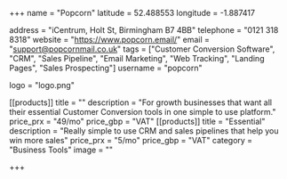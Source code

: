 +++ 
name = "Popcorn" 
latitude = 52.488553
longitude = -1.887417

address = "iCentrum, Holt St, Birmingham B7 4BB" 
telephone = "0121 318 8318" 
website = "https://www.popcorn.email/" 
email = "support@popcornmail.co.uk" 
tags = ["Customer Conversion Software", "CRM", "Sales Pipeline", "Email Marketing", "Web Tracking", "Landing Pages", "Sales Prospecting"] 
username = "popcorn"

logo = "logo.png" 

[[products]]
  title = ""
  description = "For growth businesses that want all their essential Customer Conversion tools in one simple to use platform."
  price_prx = "49/mo"
  price_gbp = "VAT"
[[products]]
  title = "Essential"
  description = "Really simple to use CRM and sales pipelines that help you win more sales"
  price_prx = "5/mo"
  price_gbp = "VAT"
  category = "Business Tools"
  image = ""
  
  
+++


